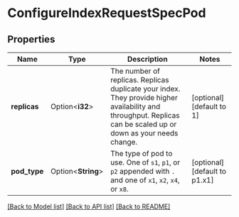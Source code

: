 # ConfigureIndexRequestSpecPod

## Properties

Name | Type | Description | Notes
------------ | ------------- | ------------- | -------------
**replicas** | Option<**i32**> | The number of replicas. Replicas duplicate your index. They provide higher availability and throughput. Replicas can be scaled up or down as your needs change. | [optional][default to 1]
**pod_type** | Option<**String**> | The type of pod to use. One of `s1`, `p1`, or `p2` appended with `.` and one of `x1`, `x2`, `x4`, or `x8`. | [optional][default to p1.x1]

[[Back to Model list]](../README.md#documentation-for-models) [[Back to API list]](../README.md#documentation-for-api-endpoints) [[Back to README]](../README.md)


